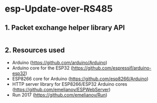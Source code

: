 # esp-Update-over-RS485

## 1. Packet exchange helper library API
```

```

## 2. Resources used
* Arduino (https://github.com/arduino/Arduino)
* Arduino core for the ESP32 (https://github.com/espressif/arduino-esp32)
* ESP8266 core for Arduino (https://github.com/esp8266/Arduino)
* HTTP server library for ESP8266/ESP32 Arduino cores (https://github.com/emelianov/ESPWebServer)
* Run 2017 (https://github.com/emelianov/Run)
